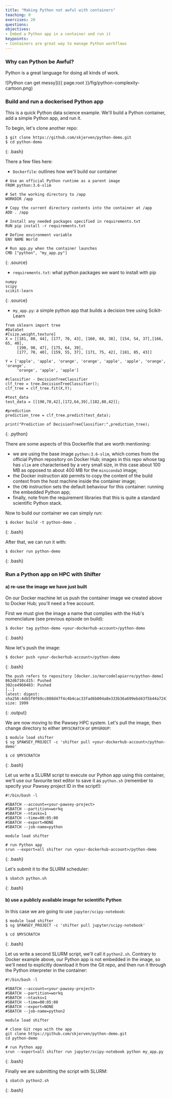 ```yaml
---
title: "Making Python not awful with containers"
teaching: 0
exercises: 20
questions:
objectives:
- Embed a Python app in a container and run it
keypoints:
- Containers are great way to manage Python workflows
---
```


### Why can Python be Awful? ###

Python is a great language for doing all kinds of work.

![Python can get messy]({{ page.root }}/fig/python-complexity-cartoon.png)


### Build and run a dockerised Python app ###

This is a quick Python data science example.  We'll build a Python container, add a simple Python app, and run it.

To begin, let's clone another repo:

```
$ git clone https://github.com/skjerven/python-demo.git
$ cd python-demo
```
{: .bash}

There a few files here:

* `Dockerfile`: outlines how we'll build our container

```
# Use an official Python runtime as a parent image
FROM python:3.6-slim

# Set the working directory to /app
WORKDIR /app

# Copy the current directory contents into the container at /app
ADD . /app

# Install any needed packages specified in requirements.txt
RUN pip install -r requirements.txt

# Define environment variable
ENV NAME World

# Run app.py when the container launches
CMD ["python", "my_app.py"]
```
{: .source}

* `requirements.txt`: what python packages we want to install with pip

```
numpy
scipy
scikit-learn
```
{: .source}

* `my_app.py`: a simple python app that builds a decision tree using Scikit-Learn

```
from sklearn import tree
#DataSet
#[size,weight,texture]
X = [[181, 80, 44], [177, 70, 43], [160, 60, 38], [154, 54, 37],[166, 65, 40],
     [190, 90, 47], [175, 64, 39],
     [177, 70, 40], [159, 55, 37], [171, 75, 42], [181, 85, 43]]

Y = ['apple', 'apple', 'orange', 'orange', 'apple', 'apple', 'orange', 'orange',
     'orange', 'apple', 'apple']

#classifier - DecisionTreeClassifier
clf_tree = tree.DecisionTreeClassifier();
clf_tree = clf_tree.fit(X,Y);

#test_data
test_data = [[190,70,42],[172,64,39],[182,80,42]];

#prediction
prediction_tree = clf_tree.predict(test_data);

print("Prediction of DecisionTreeClassifier:",prediction_tree);
```
{: .python}

There are some aspects of this Dockerfile that are worth mentioning:

* we are using the base image `python:3.6-slim`, which comes from the official Python repository on Docker Hub; images in this repo whose tag has `slim` are characterised by a very small size, in this case about 100 MB as opposed to about 400 MB for the `miniconda3` image;
* the Docker instruction `ADD` permits to copy the content of the build context from the host machine inside the container image;
* the `CMD` instruction sets the default behaviour for this container: running the embedded Python app;
* finally, note from the requirement libraries that this is quite a standard scientific Python stack.

Now to build our container we can simply run:

```
$ docker build -t python-demo .
```
{: .bash}

After that, we can run it with:

```
$ docker run python-demo
```
{: .bash}


### Run a Python app on HPC with Shifter ###

#### a) re-use the image we have just built ####

On our Docker machine let us push the container image we created above to Docker Hub; you'll need a free account.

First we must give the image a name that complies with the Hub's nomenclature (see previous episode on build):

```
$ docker tag python-demo <your-dockerhub-account>/python-demo
```
{: .bash}

Now let's push the image:

```
$ docker push <your-dockerhub-account>/python-demo
```
{: .bash}

```
The push refers to repository [docker.io/marcodelapierre/python-demo]
862d6710cd15: Pushed 
302ce4960403: Pushed 
[..]
latest: digest: sha256:4db5f0f69cc888d47f4c4b4cac33fad6b004a8e333b36a699ebd43f5b44a7241 size: 1999
```
{: .output}

We are now moving to the Pawsey HPC system. Let's pull the image, then change directory to either `$MYSCRATCH` or `$MYGROUP`:

```
$ module load shifter
$ sg $PAWSEY_PROJECT -c 'shifter pull <your-dockerhub-account>/python-demo'

$ cd $MYSCRATCH
```
{: .bash}

Let us write a SLURM script to execute our Python app using this container, we'll use our favourite text editor to save it as `python.sh` (remember to specify your Pawsey project ID in the script!): 

```
#!/bin/bash -l

#SBATCH --account=<your-pawsey-project>
#SBATCH --partition=workq
#SBATCH --ntasks=1
#SBATCH --time=00:05:00
#SBATCH --export=NONE
#SBATCH --job-name=python

module load shifter

# run Python app
srun --export=all shifter run <your-dockerhub-account>/python-demo
```
{: .bash}

Let's submit it to the SLURM scheduler:

```
$ sbatch python.sh
```
{: .bash}

#### b) use a publicly available image for scientific Python ####

In this case we are going to use `jupyter/scipy-notebook`:

```
$ module load shifter
$ sg $PAWSEY_PROJECT -c 'shifter pull jupyter/scipy-notebook'

$ cd $MYSCRATCH
```
{: .bash}

Let us write a second SLURM script, we'll call it `python2.sh`. Contrary to Docker example above, our Python app is not embedded in the image, so we'll need to explicitly download it from the Git repo, and then run it through the Python interpreter in the container:

```
#!/bin/bash -l

#SBATCH --account=<your-pawsey-project>
#SBATCH --partition=workq
#SBATCH --ntasks=1
#SBATCH --time=00:05:00
#SBATCH --export=NONE
#SBATCH --job-name=python2

module load shifter

# clone Git repo with the app
git clone https://github.com/skjerven/python-demo.git
cd python-demo

# run Python app
srun --export=all shifter run jupyter/scipy-notebook python my_app.py
```
{: .bash}

Finally we are submitting the script with SLURM:

```
$ sbatch python2.sh
```
{: .bash}

